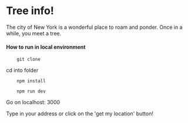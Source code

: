 # Tree info!

The city of New York is a wonderful place to roam and ponder. Once in a while, you meet a tree.

#### How to run in local environment

```
    git clone
```

cd into folder

```
    npm install

    npm run dev
```

Go on localhost: 3000

Type in your address or click on the 'get my location' button!

